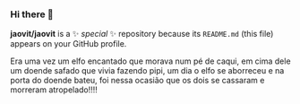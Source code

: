 ### Hi there 👋


**jaovit/jaovit** is a ✨ _special_ ✨ repository because its `README.md` (this file) appears on your GitHub profile.

Era uma vez um elfo encantado que morava num pé de caqui, em cima dele um doende safado que vivia fazendo pipi, um dia o elfo se aborreceu e na porta do doende bateu, foi nessa ocasião que os dois se cassaram e morreram atropelado!!!!

